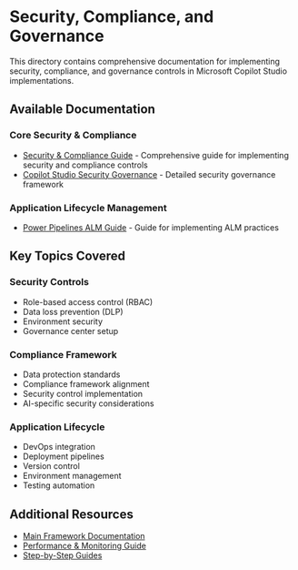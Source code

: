 # Security, Compliance, and Governance

This directory contains comprehensive documentation for implementing security, compliance, and governance controls in Microsoft Copilot Studio implementations.

## Available Documentation

### Core Security & Compliance
- [Security & Compliance Guide](./security-compliance-guide.md) - Comprehensive guide for implementing security and compliance controls
- [Copilot Studio Security Governance](./copilot-studio-security-governance.md) - Detailed security governance framework

### Application Lifecycle Management
- [Power Pipelines ALM Guide](./Application%20Lifecycle%20Management/power-pipelines-alm-guide.md) - Guide for implementing ALM practices

## Key Topics Covered

### Security Controls
- Role-based access control (RBAC)
- Data loss prevention (DLP)
- Environment security
- Governance center setup

### Compliance Framework
- Data protection standards
- Compliance framework alignment
- Security control implementation
- AI-specific security considerations

### Application Lifecycle
- DevOps integration
- Deployment pipelines
- Version control
- Environment management
- Testing automation

## Additional Resources

- [Main Framework Documentation](../README.md)
- [Performance & Monitoring Guide](../performance-monitoring-reporting/performance-monitoring-reporting.md)
- [Step-by-Step Guides](../Copilot%20Studio%20Step-by-Steps/README.md) 